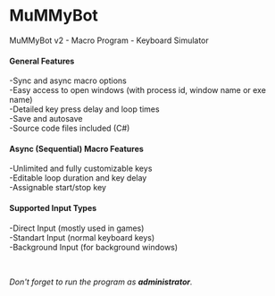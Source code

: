 # MuMMyBot

MuMMyBot v2 - Macro Program - Keyboard Simulator

<h4>General Features</h4>

<p>-Sync and async macro options<br />
-Easy access to open windows (with process id, window name or exe name)<br />
-Detailed key press delay and loop times<br />
-Save and autosave<br />
-Source code files included (C#)</p>

<h4>Async (Sequential) Macro Features</h4>

<p>-Unlimited and fully customizable keys<br />
-Editable loop duration and key delay<br />
-Assignable start/stop key</p>

<h4>Supported Input Types</h4>

<p>-Direct Input (mostly used in games)<br />
-Standart Input (normal keyboard keys)<br />
-Background Input (for background windows)</p>

<p>&nbsp;</p>

<p><em>Don&#39;t forget to run the program as <strong>administrator</strong>.</em></p>
